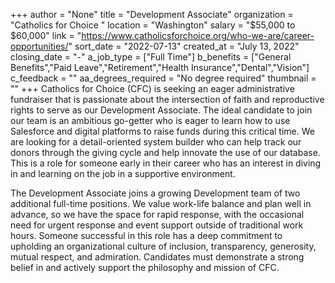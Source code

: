 +++
author = "None"
title = "Development Associate"
organization = "Catholics for Choice "
location = "Washington"
salary = "$55,000 to $60,000"
link = "https://www.catholicsforchoice.org/who-we-are/career-opportunities/"
sort_date = "2022-07-13"
created_at = "July 13, 2022"
closing_date = "-"
a_job_type = ["Full Time"]
b_benefits = ["General Benefits","Paid Leave","Retirement","Health Insurance","Dental","Vision"]
c_feedback = ""
aa_degrees_required = "No degree required"
thumbnail = ""
+++
Catholics for Choice (CFC) is seeking an eager administrative fundraiser that is passionate about the intersection of faith and reproductive rights to serve as our Development Associate. The ideal candidate to join our team is an ambitious go-getter who is eager to learn how to use Salesforce and digital platforms to raise funds during this critical time. We are looking for a detail-oriented system builder who can help track our donors through the giving cycle and help innovate the use of our database. This is a role for someone early in their career who has an interest in diving in and learning on the job in a supportive environment. 

The Development Associate joins a growing Development team of two additional full-time positions. We value work-life balance and plan well in advance, so we have the space for rapid response, with the occasional need for urgent response and event support outside of traditional work hours. Someone successful in this role has a deep commitment to upholding an organizational culture of inclusion, transparency, generosity, mutual respect, and admiration. Candidates must demonstrate a strong belief in and actively support the philosophy and mission of CFC.
